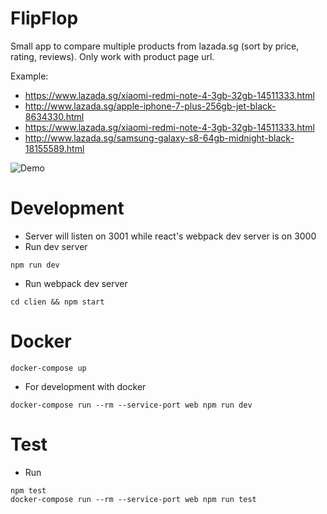 # FlipFlop
Small app to compare multiple products from lazada.sg (sort by price, rating, reviews). Only work with product page url.

Example:

- https://www.lazada.sg/xiaomi-redmi-note-4-3gb-32gb-14511333.html
- http://www.lazada.sg/apple-iphone-7-plus-256gb-jet-black-8634330.html
- https://www.lazada.sg/xiaomi-redmi-note-4-3gb-32gb-14511333.html
- http://www.lazada.sg/samsung-galaxy-s8-64gb-midnight-black-18155589.html 

![Demo](https://github.com/haodt/flipflop/raw/master/flipflop.gif)

# Development

- Server will listen on 3001 while react's webpack dev server is on 3000
- Run dev server 
```
npm run dev
```
- Run webpack dev server
```
cd clien && npm start
```

# Docker
```
docker-compose up
```
- For development with docker
```
docker-compose run --rm --service-port web npm run dev
```

# Test
- Run
```
npm test
docker-compose run --rm --service-port web npm run test
```
